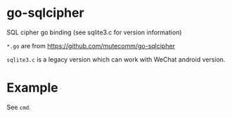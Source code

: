 # go-sqlcipher
SQL cipher go binding (see sqlite3.c for version information)

```*.go``` are from https://github.com/mutecomm/go-sqlcipher

```sqlite3.c``` is a legacy version which can work with WeChat android version.
 

# Example
See ```cmd```.


